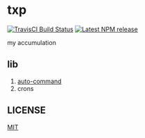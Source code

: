 # txp

<!-- [![Build Status](https://www.travis-ci.org/txp1035/txp.svg?branch=master)](https://www.travis-ci.org/txp1035/txp) -->

[![TravisCI Build Status][travis-badge]][travis-badge-url] [![Latest NPM release][npm-badge]][npm-badge-url]

[npm-badge]: https://img.shields.io/npm/v/txp-utils.svg
[npm-badge-url]: https://www.npmjs.com/package/txp-utils
[travis-badge]: https://img.shields.io/travis/txp1035/txp/master.svg
[travis-badge-url]: https://travis-ci.org/txp1035/txp

my accumulation

## lib

1. [auto-command](./packages/auto-command/README.md)
2. crons

## LICENSE

[MIT](./LICENSE)
